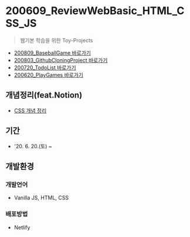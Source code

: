 # 200609_ReviewWebBasic_HTML_CSS_JS
> 웹기본 학습을 위한 Toy-Projects
* [200809_BaseballGame 바로가기](#)
* [200803_GithubCloningProject 바로가기](#)
* [200720_TodoList 바로가기](#)
* [200620_PlayGames 바로가기](https://playgames.netlify.app/)

## 개념정리(feat.Notion)
* [CSS 개념 정리](https://www.notion.so/CSS-98e7337bfef64930bee03255490892ed)

## 기간
* '20. 6. 20.(토) ~ 

## 개발환경
### 개발언어
* Vanilla JS, HTML, CSS
### 배포방법
* Netlify

